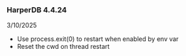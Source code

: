 ### HarperDB 4.4.24

3/10/2025

- Use process.exit(0) to restart when enabled by env var
- Reset the cwd on thread restart
